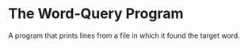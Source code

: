 # The Word-Query Program
A program that prints lines from a file in which it found the target word.


